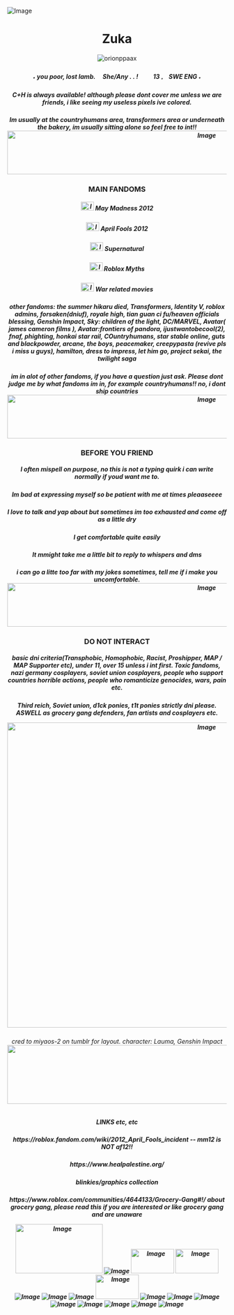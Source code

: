 ![Image](https://github.com/user-attachments/assets/41b55146-394d-4798-a88f-ecc7bca2801d)
<h1 align="center">Zuka </h1>
<p align="center"> <img src="https://komarev.com/ghpvc/?username=orionppaax&label=Profile%20views&color=b9dab9&style=flat" alt="orionppaax" /> </p>
<h5 align="center">        ˖   you    poor,   lost   lamb.        
     ⠀ She/Any . .  ! 
⠀⠀⠀13  𓈒  ⠀SWE ENG  ˖ </h3>
<h5 align="center"> C+H is always available! although please dont cover me unless we are friends, i like seeing my useless pixels ive colored.
<h5 align="center"> Im usually at the countryhumans area, transformers area or underneath the bakery, im usually sitting alone so feel free to int!!

  
<img width="900" height="100" alt="Image" src="https://github.com/user-attachments/assets/4e6578fb-931e-4cda-84b2-f05e8e9c0fba" />
<h3 align="center"> MAIN FANDOMS 
<h5 align="center"> <img width="30" height="20" alt="Image" src="https://github.com/user-attachments/assets/7e10eb80-bb26-4aa6-83a1-f5018fc4e871" /> May Madness 2012
<h5 align="center"><img width="30" height="20" alt="Image" src="https://github.com/user-attachments/assets/874bb100-61d1-4500-84c6-692a2db5d940" /> April Fools 2012
<h5 align="center"><img width="30" height="20" alt="Image" src="https://github.com/user-attachments/assets/62ed50ad-38e8-40b0-b694-c4bd2b54cd4f" /> Supernatural
<h5 align="center"><img width="30" height="20" alt="Image" src="https://github.com/user-attachments/assets/fe1b53e9-be2d-4946-bca5-1e7a23ad5278" /> Roblox Myths
<h5 align="center"><img width="30" height="20" alt="Image" src="https://github.com/user-attachments/assets/b5da3989-3fde-416e-bd8e-59a06a4aac6b" /> War related movies
  

<h5 align="center"> other fandoms:  the summer hikaru died, Transformers, Identity V, roblox admins, forsaken(dniuf), royale high, tian guan ci fu/heaven officials blessing, Genshin Impact, Sky: children of the light, DC/MARVEL, Avatar( james cameron films ), Avatar:frontiers of pandora, ijustwantobecool(2), fnaf, phighting, honkai star rail, COuntryhumans, star stable online, guts and blackpowder, arcane, the boys, peacemaker, creepypasta (revive pls i miss u guys), hamilton, dress to impress, let him go, project sekai, the twilight saga 
<h5 align="center"> im in alot of other fandoms, if you have a question just ask. Please dont judge me by what fandoms im in, for example countryhumans!! no, i dont ship countries
<img width="900" height="100" alt="Image" src="https://github.com/user-attachments/assets/739ac89c-1389-4710-b100-1b730aa19c69" />
<h3 align="center"> BEFORE YOU FRIEND
<h5 align="center"> I often mispell on purpose, no this is not a typing quirk i can write normally if youd want me to.
<h5 align="center"> Im bad at expressing myself so be patient with me at times pleaaseeee
<h5 align="center"> I love to talk and yap about but sometimes im too exhausted and come off as a little dry
<h5 align="center"> I get comfortable quite easily 
<h5 align="center"> It mmight take me a little bit to reply to whispers and dms
<h5 align="center"> i can go a litte too far with my jokes sometimes, tell me if i make you uncomfortable.
<img width="900" height="100" alt="Image" src="https://github.com/user-attachments/assets/4e6578fb-931e-4cda-84b2-f05e8e9c0fba" />
<h3 align="center">DO NOT INTERACT
<h5 align="center"> basic dni criteria(Transphobic, Homophobic, Racist, Proshipper, MAP / MAP Supporter etc), under 11, over 15 unless i int first. Toxic fandoms, nazi germany cosplayers, soviet union cosplayers, people who support countries horrible actions, people who romanticize genocides, wars, pain etc.
<h5 align="center">  Third reich, Soviet union, d1ck ponies, t1t ponies strictly dni please. ASWELL as grocery gang defenders, fan artists and cosplayers etc.
<p align="center"><img width="900" height="700" alt="Image" src="https://github.com/user-attachments/assets/b0196803-3835-463a-9e4d-8e817b463075" />
<h6 align="center">cred to miyaos-2 on tumblr for layout. character: Lauma, Genshin Impact
  <img width="1280" height="135" alt="Image" src="https://github.com/user-attachments/assets/7f5cd4d4-e570-4268-96b0-ece2d68b8724" />
 <h5 align="center"> LINKS etc, etc
  <h5 align="center">  https://roblox.fandom.com/wiki/2012_April_Fools_incident -- mm12 is NOT af12!!
<h5 align="center"> https://www.healpalestine.org/
<h5 align="center"> blinkies/graphics collection
<h5 align="center"> https://www.roblox.com/communities/4644133/Grocery-Gang#!/ about grocery gang, please read this if you are interested or like grocery gang and are unaware
     
<img width="200" height="113" alt="Image" src="https://github.com/user-attachments/assets/250d6536-7d5c-42b4-94d2-3a88e9f204f9" /> ![Image](https://github.com/user-attachments/assets/b64eef3f-9750-478c-9d50-a746e6229e86) <img width="99" height="56" alt="Image" src="https://github.com/user-attachments/assets/7c833e6b-686d-4f31-8ce4-ad915bcd0ffe" /> <img width="99" height="56" alt="Image" src="https://github.com/user-attachments/assets/0419e8a4-06c9-4278-9af9-2a631aad4470" /> ![Image](https://github.com/user-attachments/assets/63ac865a-9658-4fcf-abbd-d539ff03e3cb) ![Image](https://github.com/user-attachments/assets/4254eca0-d321-483b-a3f9-7318f239cfdf) ![Image](https://github.com/user-attachments/assets/f8e4304c-6ccf-48cb-836e-587420dac826) <img width="99" height="56" alt="Image" src="https://github.com/user-attachments/assets/f96ddf18-485f-478c-8580-f5002c956b0a" />  ![Image](https://github.com/user-attachments/assets/7d05a68e-abd8-427f-8d04-a46af46663e2) ![Image](https://github.com/user-attachments/assets/bc25635a-0a91-46c0-bf15-bd977c3e58ec) ![Image](https://github.com/user-attachments/assets/a0006cba-2a25-4647-ac4b-a33f9fb90f66) ![Image](https://github.com/user-attachments/assets/39624b57-cb27-4d44-8ae2-ce3ed57ae450) ![Image](https://github.com/user-attachments/assets/6b26131f-0aad-4bd3-807a-dea0d9722a72) ![Image](https://github.com/user-attachments/assets/7d71270f-d988-45d5-83aa-4934434cd48b) ![Image](https://github.com/user-attachments/assets/53c5f69c-2157-4553-b8ab-e2100722c1e1) ![Image](https://github.com/user-attachments/assets/5c01cb43-9956-4c8e-8a8c-275848826128)


